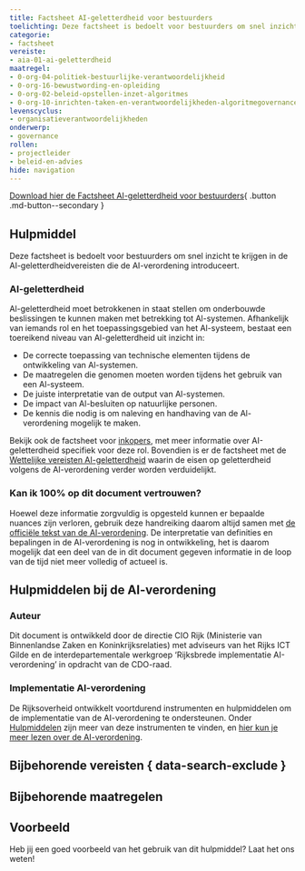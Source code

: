 ```yaml
---
title: Factsheet AI-geletterdheid voor bestuurders
toelichting: Deze factsheet is bedoelt voor bestuurders om snel inzicht te krijgen in de AI-geletterdheidvereisten die de AI-verordening introduceert.
categorie:
- factsheet
vereiste:
- aia-01-ai-geletterdheid
maatregel:
- 0-org-04-politiek-bestuurlijke-verantwoordelijkheid
- 0-org-16-bewustwording-en-opleiding
- 0-org-02-beleid-opstellen-inzet-algoritmes
- 0-org-10-inrichten-taken-en-verantwoordelijkheden-algoritmegovernance
levenscyclus:
- organisatieverantwoordelijkheden
onderwerp:
- governance
rollen:
- projectleider
- beleid-en-advies
hide: navigation
---
```


<!-- tags -->

[Download hier de Factsheet AI-geletterdheid voor bestuurders](documenten/AI-Verordening_Geletterdheid_Factsheet_Bestuurders.pdf){ .button .md-button--secondary }

## Hulpmiddel
Deze factsheet is bedoelt voor bestuurders om snel inzicht te krijgen in de AI-geletterdheidvereisten die de AI-verordening introduceert.

### AI-geletterdheid
Al-geletterdheid moet betrokkenen in staat stellen om onderbouwde beslissingen te kunnen maken met betrekking tot Al-systemen. 
Afhankelijk van iemands rol en het toepassingsgebied van het Al-systeem, bestaat een toereikend niveau van Al-geletterdheid uit inzicht in:

- De correcte toepassing van technische elementen tijdens de ontwikkeling van Al-systemen.
- De maatregelen die genomen moeten worden tijdens het gebruik van een Al-systeem.
- De juiste interpretatie van de output van Al-systemen.
- De impact van Al-besluiten op natuurlijke personen.
- De kennis die nodig is om naleving en handhaving van de Al-verordening mogelijk te maken.

Bekijk ook de factsheet voor [inkopers](factsheet-AI-geletterdheid-inkopers.md), met meer informatie over AI-geletterdheid specifiek voor deze rol. Bovendien is er de factsheet met de [Wettelijke vereisten AI-geletterdheid](wettelijke-vereisten-AI-geletterdheid.md) waarin de eisen op geletterdheid volgens de AI-verordening verder worden verduidelijkt.

### Kan ik 100% op dit document vertrouwen?
Hoewel deze informatie zorgvuldig is opgesteld kunnen er bepaalde nuances zijn verloren, gebruik deze handreiking daarom altijd samen met [de officiële tekst van de AI-verordening](https://eur-lex.europa.eu/legal-content/NL/TXT/?uri=CELEX:32024R1689).
De interpretatie van definities en bepalingen in de AI-verordening is nog in ontwikkeling, het is daarom mogelijk dat een deel van de in dit document gegeven informatie in de loop van de tijd niet meer volledig of actueel is.

## Hulpmiddelen bij de AI-verordening

### Auteur
Dit document is ontwikkeld door de directie CIO Rijk (Ministerie van Binnenlandse Zaken en Koninkrijksrelaties) met adviseurs van het Rijks ICT Gilde en de interdepartementale werkgroep ‘Rijksbrede implementatie AI-verordening’ in opdracht van de CDO-raad.

### Implementatie AI-verordening
De Rijksoverheid ontwikkelt voortdurend instrumenten en hulpmiddelen om de implementatie van de AI-verordening te ondersteunen. Onder [Hulpmiddelen](index.md) zijn meer van deze instrumenten te vinden, en [hier kun je meer lezen over de AI-verordening](../../ai-verordening/index.md).

## Bijbehorende vereisten { data-search-exclude }

<!-- list_vereisten_on_maatregelen_page -->

## Bijbehorende maatregelen

<!-- list_maatregelen_on_hulpmiddelen_page -->

## Voorbeeld

Heb jij een goed voorbeeld van het gebruik van dit hulpmiddel? Laat het ons weten!
